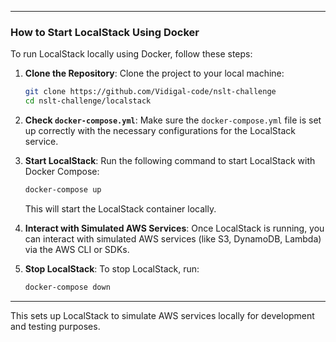 
---

### How to Start LocalStack Using Docker

To run LocalStack locally using Docker, follow these steps:

1. **Clone the Repository**:
   Clone the project to your local machine:
   ```bash
   git clone https://github.com/Vidigal-code/nslt-challenge
   cd nslt-challenge/localstack
   ```

2. **Check `docker-compose.yml`**:
   Make sure the `docker-compose.yml` file is set up correctly with the necessary configurations for the LocalStack service.

3. **Start LocalStack**:
   Run the following command to start LocalStack with Docker Compose:
   ```bash
   docker-compose up
   ```
   This will start the LocalStack container locally.

4. **Interact with Simulated AWS Services**:
   Once LocalStack is running, you can interact with simulated AWS services (like S3, DynamoDB, Lambda) via the AWS CLI or SDKs.

5. **Stop LocalStack**:
   To stop LocalStack, run:
   ```bash
   docker-compose down
   ```

---

This sets up LocalStack to simulate AWS services locally for development and testing purposes.